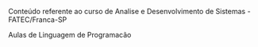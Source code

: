 Conteúdo referente ao curso de Analise e Desenvolvimento de Sistemas - FATEC/Franca-SP

Aulas de Linguagem de Programacão 
